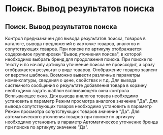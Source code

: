 ﻿---
description: 2.4.7
---
# Поиск. Вывод результатов поиска
## Поиск. Вывод результатов поиска
Контрол предназначен для вывода результатов поиска, товаров в каталоге, вывода предложений в карточке товаров, аналогов и сопутствующих товаров.
При поиске по артикулу отображается содержимое группировки "Вывод уточнения поиска", в которой необходимо выбрать бренд для продолжения поиска.
При поиске по тексту и по началу артикула уточнение поиска не происходит, а сразу отображается результат в виде товаров.
Отображение товаров зависит от верстки шаблона. Возможно вывести различные параметры номенклатуры, сведения о цене, свойствах и т.д. 
Для вывода системного сообщения о результате добавления товара в корзину необходимо задать шаблон всплывающего окна контрола Всплывающее окно.
Для вывода аналогов товара необходимо установить в параметр Режим просмотра аналогов значение "Да".
Для вывода сопутствующих товаров необходимо установить в параметр Режим просмотра сопутствующих товаров значение "Да".
Для автоматического уточнения товаров при поиске по артикулу необходимо установить в параметр Автоматическое уточнение бренда при поиске по артикулу значение "Да".

